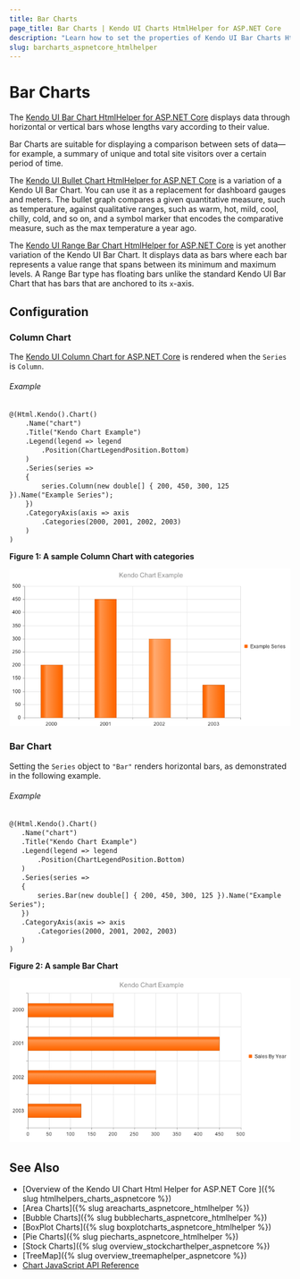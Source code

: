 ```yaml
---
title: Bar Charts
page_title: Bar Charts | Kendo UI Charts HtmlHelper for ASP.NET Core
description: "Learn how to set the properties of Kendo UI Bar Charts HtmlHelper for ASP.NET Core."
slug: barcharts_aspnetcore_htmlhelper
---
```


# Bar Charts

The [Kendo UI Bar Chart HtmlHelper for ASP.NET Core](https://demos.telerik.com/aspnet-core/bar-charts/index) displays data through horizontal or vertical bars whose lengths vary according to their value.

Bar Charts are suitable for displaying a comparison between sets of data&mdash;for example, a summary of unique and total site visitors over a certain period of time.

The [Kendo UI Bullet Chart HtmlHelper for ASP.NET Core](https://demos.telerik.com/aspnet-core/bullet-charts/index) is a variation of a Kendo UI Bar Chart. You can use it as a replacement for dashboard gauges and meters. The bullet graph compares a given quantitative measure, such as temperature, against qualitative ranges, such as warm, hot, mild, cool, chilly, cold, and so on, and a symbol marker that encodes the comparative measure, such as the max temperature a year ago.

The [Kendo UI Range Bar Chart HtmlHelper for ASP.NET Core](https://demos.telerik.com/aspnet-core/range-bar-charts/index) is yet another variation of the Kendo UI Bar Chart. It displays data as bars where each bar represents a value range that spans between its minimum and maximum levels. A Range Bar type has floating bars unlike the standard Kendo UI Bar Chart that has bars that are anchored to its `x`-axis.

## Configuration

### Column Chart

The [Kendo UI Column Chart for ASP.NET Core](https://demos.telerik.com/aspnet-core/bar-charts/column) is rendered when the `Series` is `Column`.

###### Example

    @(Html.Kendo().Chart()
        .Name("chart")
        .Title("Kendo Chart Example")
        .Legend(legend => legend
            .Position(ChartLegendPosition.Bottom)
        )
        .Series(series =>
        {
            series.Column(new double[] { 200, 450, 300, 125 }).Name("Example Series");
        })
        .CategoryAxis(axis => axis
            .Categories(2000, 2001, 2002, 2003)
        )
    )


**Figure 1: A sample Column Chart with categories**

![Column Chart with categories](images/chart-column-categories.png)

### Bar Chart

Setting the `Series` object to `"Bar"` renders horizontal bars, as demonstrated in the following example.

###### Example

    @(Html.Kendo().Chart()
       .Name("chart")
       .Title("Kendo Chart Example")
       .Legend(legend => legend
           .Position(ChartLegendPosition.Bottom)
       )
       .Series(series =>
       {
           series.Bar(new double[] { 200, 450, 300, 125 }).Name("Example Series");
       })
       .CategoryAxis(axis => axis
           .Categories(2000, 2001, 2002, 2003)
       )
    )

**Figure 2: A sample Bar Chart**

![Bar Chart](images/chart-bar.png)

## See Also

* [Overview of the Kendo UI Chart Html Helper for ASP.NET Core ]({% slug htmlhelpers_charts_aspnetcore %})
* [Area Charts]({% slug areacharts_aspnetcore_htmlhelper %})
* [Bubble Charts]({% slug bubblecharts_aspnetcore_htmlhelper %})
* [BoxPlot Charts]({% slug boxplotcharts_aspnetcore_htmlhelper %})
* [Pie Charts]({% slug piecharts_aspnetcore_htmlhelper %})
* [Stock Charts]({% slug overview_stockcharthelper_aspnetcore %})
* [TreeMap]({% slug overview_treemaphelper_aspnetcore %})
* [Chart JavaScript API Reference](https://docs.telerik.com/kendo-ui/api/javascript/dataviz/ui/chart)
